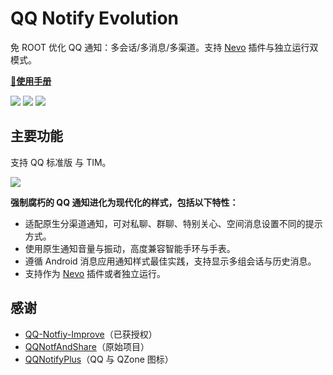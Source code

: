 # QQ Notify Evolution

免 ROOT 优化 QQ 通知：多会话/多消息/多渠道。支持 [Nevo](https://www.coolapk.com/apk/com.oasisfeng.nevo) 插件与独立运行双模式。

**[📖使用手册](https://github.com/ichenhe/QQ-Notify-Evolution/wiki)**

<a href="https://github.com/ichenhe/QQ-Notify-Evolution/releases"><img src="https://img.shields.io/github/release-pre/ichenhe/QQ-Notify-Evolution.svg?style=flat-square"></a>  <a target="_blank" href="https://www.coolapk.com/apk/249693"><img src="https://img.shields.io/badge/download-酷安网-green.svg?style=flat-square"></a>   <a href="https://github.com/ichenhe/QQ-Notify-Evolution/blob/master/LICENSE"><img src="https://img.shields.io/github/license/ichenhe/QQ-Notify-Evolution.svg?style=flat-square"></a>

## 主要功能

支持 QQ 标准版 与 TIM。

![](https://i.loli.net/2020/07/22/g4yIqwZADcozR7K.png)

**强制腐朽的 QQ 通知进化为现代化的样式，包括以下特性：**

- 适配原生分渠道通知，可对私聊、群聊、特别关心、空间消息设置不同的提示方式。
- 使用原生通知音量与振动，高度兼容智能手环与手表。
- 遵循 Android 消息应用通知样式最佳实践，支持显示多组会话与历史消息。
- 支持作为 [Nevo](https://www.coolapk.com/apk/com.oasisfeng.nevo) 插件或者独立运行。

## 感谢

- [QQ-Notfiy-Improve](https://github.com/Jinhaihan/QQ-Notfiy-Improve)（已获授权）
- [QQNotfAndShare](https://github.com/ekibun/QQNotfAndShare)（原始项目）
- [QQNotifyPlus](https://github.com/ekibun/QQNotifyPlus)（QQ 与 QZone 图标）
